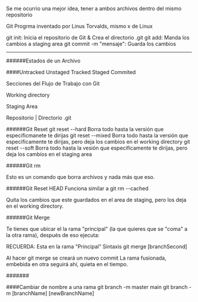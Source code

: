 Se me ocurrio una mejor idea, tener a ambos archivos dentro del mismo repositorio 


Git 
	Progrma inventado por Linus Torvalds, mismo x de Linux


git init: Inicia el repositorio de Git & Crea el directorio .git
git add: Manda los cambios a staging area
git commit -m "mensaje": Guarda los cambios 

----

######Estados de un Archivo

####Untracked
Unstaged
Tracked
Staged
Commited


Secciones del Flujo de Trabajo con Git

Working directory

Staging Area

Repositorio | Directorio .git


######Git Reset
git reset --hard
	Borra todo hasta la versión que especificmanete te dirijas 
git reset --mixed
	Borra todo hasta la versión que especificamente te dirijas, pero deja los cambios en el working directory
git reset --soft
	Borra todo hasta la vesión que especificamente te dirijas, pero deja los cambios en el staging area


######Git rm

Esto es un comando que borra archivos y nada más que eso.


######Git Reset HEAD
Funciona similar a git rm --cached

Quita los cambios que este guardados en el area de staging, pero los deja en el working directory. 



######Git Merge

Te tienes que ubicar el la rama "principal" (la que quieres que se "coma" a la otra rama), después de eso ejecuta: 


RECUERDA: Esta en la rama "Principal"
Sintaxis 
	git merge [branchSecond]

Al hacer git merge se creará un nuevo commit
La rama fusionada, embebida en otra seguirá ahí, quieta en el tiempo.





#######


####Cambiar de nombre a una rama
git branch -m master main
git branch -m [branchName] [newBranchName]

	
